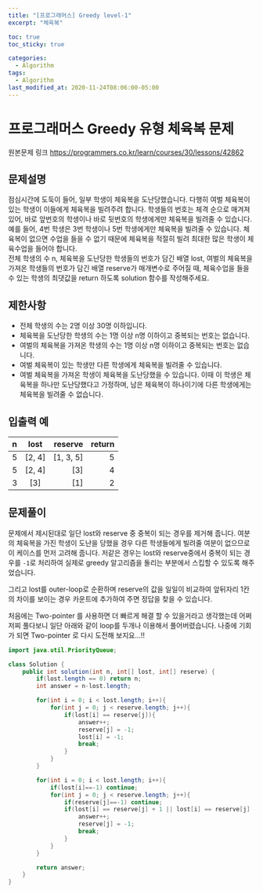 ```yaml
---
title: "[프로그래머스] Greedy level-1"
excerpt: "체육복"

toc: true
toc_sticky: true

categories:
  - Algorithm
tags:
  - Algorithm
last_modified_at: 2020-11-24T08:06:00-05:00
---
```


# 프로그래머스 Greedy 유형 체육복 문제

원본문제 링크
<https://programmers.co.kr/learn/courses/30/lessons/42862>

## 문제설명

점심시간에 도둑이 들어, 일부 학생이 체육복을 도난당했습니다. 다행히 여벌 체육복이 있는 학생이 이들에게 체육복을 빌려주려 합니다. 학생들의 번호는 체격 순으로 매겨져 있어, 바로 앞번호의 학생이나 바로 뒷번호의 학생에게만 체육복을 빌려줄 수 있습니다. 예를 들어, 4번 학생은 3번 학생이나 5번 학생에게만 체육복을 빌려줄 수 있습니다. 체육복이 없으면 수업을 들을 수 없기 때문에 체육복을 적절히 빌려 최대한 많은 학생이 체육수업을 들어야 합니다.  
전체 학생의 수 n, 체육복을 도난당한 학생들의 번호가 담긴 배열 lost, 여벌의 체육복을 가져온 학생들의 번호가 담긴 배열 reserve가 매개변수로 주어질 때, 체육수업을 들을 수 있는 학생의 최댓값을 return 하도록 solution 함수를 작성해주세요.

## 제한사항

- 전체 학생의 수는 2명 이상 30명 이하입니다.
- 체육복을 도난당한 학생의 수는 1명 이상 n명 이하이고 중복되는 번호는 없습니다.
- 여벌의 체육복을 가져온 학생의 수는 1명 이상 n명 이하이고 중복되는 번호는 없습니다.
- 여벌 체육복이 있는 학생만 다른 학생에게 체육복을 빌려줄 수 있습니다.
- 여벌 체육복을 가져온 학생이 체육복을 도난당했을 수 있습니다. 이때 이 학생은 체육복을 하나만 도난당했다고 가정하며, 남은 체육복이 하나이기에 다른 학생에게는 체육복을 빌려줄 수 없습니다.

## 입출력 예

| n   |  lost  |   reserve | return |
| :-- | :----: | --------: | -----: |
| 5   | [2, 4] | [1, 3, 5] |      5 |
| 5   | [2, 4] |       [3] |      4 |
| 3   |  [3]   |       [1] |      2 |

## 문제풀이

문제에서 제시된대로 일단 lost와 reserve 중 중복이 되는 경우를 제거해 줍니다. 여분의 체육복을 가진 학생이 도난을 당했을 경우 다른 학생들에게 빌려줄 여분이 없으므로 이 케이스를 먼저 고려해 줍니다.
저같은 경우는 lost와 reserve중에서 중복이 되는 경우를 `-1`로 처리하여 실제로 greedy 알고리즘을 돌리는 부분에서 스킵할 수 있도록 해주었습니다.

그리고 lost를 outer-loop로 순환하며 reserve의 값을 일일이 비교하여 앞뒤자리 1칸의 차이를 보이는 경우 카운트에 추가하여 주면 정답을 찾을 수 있습니다.

처음에는 Two-pointer 를 사용하면 더 빠르게 해결 할 수 있을거라고 생각했는데 어쩌저찌 풀다보니 일단 아래와 같이 loop를 두개나 이용해서 풀어버렸습니다. 나중에 기회가 되면 Two-pointer 로 다시 도전해 보지요...!!

```java
import java.util.PriorityQueue;

class Solution {
    public int solution(int n, int[] lost, int[] reserve) {
        if(lost.length == 0) return n;
        int answer = n-lost.length;

        for(int i = 0; i < lost.length; i++){
            for(int j = 0; j < reserve.length; j++){
                if(lost[i] == reserve[j]){
                    answer++;
                    reserve[j] = -1;
                    lost[i] = -1;
                    break;
                }
            }
        }

        for(int i = 0; i < lost.length; i++){
            if(lost[i]==-1) continue;
            for(int j = 0; j < reserve.length; j++){
                if(reserve[j]==-1) continue;
                if(lost[i] == reserve[j] + 1 || lost[i] == reserve[j] - 1){
                    answer++;
                    reserve[j] = -1;
                    break;
                }
            }
        }

        return answer;
    }
}
```
